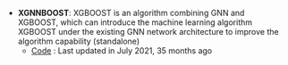 - **XGNNBOOST**: XGBOOST is an algorithm combining GNN and XGBOOST, which can introduce the machine learning algorithm XGBOOST under the existing GNN network architecture to improve the algorithm capability (standalone)
	- [Code](https://github.com/chenxiaowei-vincent/XGraphBoost) : Last updated in July 2021, 35 months ago
